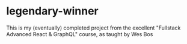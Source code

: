 # legendary-winner
This is my (eventually) completed project from the excellent "Fullstack Advanced React &amp; GraphQL" course, as taught by Wes Bos
